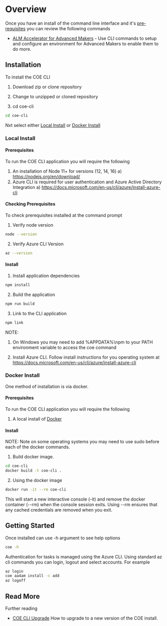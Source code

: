 # Overview

Once you have an install of the command line interface and it's [pre-requisites](#prerequisites) you can review the following commands

- [ALM Accelerator for Advanced Makers](./aa4am/readme.md) - Use CLI commands to setup and configure an environment for Advanced Makers to enable them to do more.

## Installation

To install the COE CLI

1. Download zip or clone repository

2. Change to unzipped or cloned repository

3. cd coe-cli

```bash
cd coe-cli
```

Nxt select either [Local Install](#local-install) or [Docker Install](#docker-install)

### Local Install

#### Prerequisites

To run the COE CLI application you will require the following

1. An installation of Node 11+ for versions (12, 14, 16)
   a) https://nodejs.org/en/download/
2. Azure CLI is required for user authentication and Azure Active Directory Integration
   a) https://docs.microsoft.com/en-us/cli/azure/install-azure-cli

#### Checking Prerequisites

To check prerequisites installed at the command prompt

1. Verify node version

```bash
node --version
```

2. Verify Azure CLI Version

```bash
az --version
```

#### Install

1. Install application dependencies

```bash
npm install
```

2. Build the application

```bash
npm run build
```

3. Link to the CLI application

```bash
npm link
```

NOTE:
1. On Windows you may need to add %APPDATA%\npm to your PATH environment variable to access the coe command

4. Install Azure CLI. Follow install instructions for you operating system at https://docs.microsoft.com/en-us/cli/azure/install-azure-cli

### Docker Install

One method of installation is via docker.

#### Prerequisites

To run the COE CLI application you will require the following

1. A local install of [Docker](https://docs.docker.com/get-docker/)

#### Install

NOTE: Note on some operating systems you may need to use sudo before each of the docker commands.

1. Build docker image. 

```bash
cd coe-cli
docker build -t coe-cli . 
```

2. Using the docker image

```bash
docker run -it --rm coe-cli
```

This will start a new interactive console (-it) and remove the docker container (--rm) when the console session exits. Using --rm ensures that any cached credentials are removed when you exit.

## Getting Started

Once installed can use -h argument to see help options

```bash
coe -h
```

Authentication for tasks is managed using the Azure CLI. Using standard az cli commands you can login, logout and select accounts. For example

```bash
az login
coe aa4am install -c add
az logoff
```

## Read More

Further reading

- [COE CLI Upgrade](./upgrade.md) How to upgrade to a new version of the COE install.
